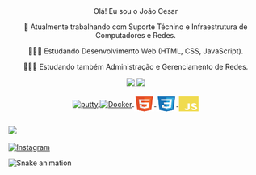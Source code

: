 <div align="center">
Olá! Eu sou o João Cesar

 <p>🏫 Atualmente trabalhando com Suporte Técnino e Infraestrutura de Computadores e Redes.</p>
 <p>👨🏻‍💻 Estudando Desenvolvimento Web (HTML, CSS, JavaScript).</p>
 <p>👨🏻‍💻 Estudando também Administração e Gerenciamento de Redes.</p>
</div>

<div align="center">
  <a href="https://github.com/uriellouis">
  <img height="180em" src="https://github-readme-stats.vercel.app/api?username=uriellouis&show_icons=true&theme=dark&include_all_commits=true&count_private=true"/>
  <img height="180em" src="https://github-readme-stats.vercel.app/api/top-langs/?username=uriellouis&layout=compact&langs_count=7&theme=dark"/>
</div>

<div align="center" style="display: inline_block"><br>  
  <img align="center" alt="putty" height="30" width="40" src="https://cdn.jsdelivr.net/gh/devicons/devicon/icons/putty/putty-original.svg" />          
  <img align="center" alt="Docker" height="40" width="40" src="https://cdn.jsdelivr.net/gh/devicons/devicon/icons/docker/docker-plain.svg">
  <img align="center" alt="HTML" height="30" width="40" src="https://raw.githubusercontent.com/devicons/devicon/master/icons/html5/html5-original.svg">
  <img align="center" alt="CSS" height="30" width="40" src="https://raw.githubusercontent.com/devicons/devicon/master/icons/css3/css3-original.svg">
  <img align="center" alt="JS" height="30" width="40" src="https://raw.githubusercontent.com/devicons/devicon/master/icons/javascript/javascript-plain.svg"> 
</div>
      
  ##
  
<div>
  <a href="https://instagram.com/csr.ribeiro" target="_blank"><img src="https://img.shields.io/badge/-Instagram-%23E4405F?style=for-the-badge&logo=instagram&logoColor=white" target="_blank"></a>
 </div>
 
[![Instagram](https://img.shields.io/badge/Instagram-E4405F?style=for-the-badge&logo=instagram&logoColor=white)](https://instagram.com/csr.ribeiro) 

  ![Snake animation](https://github.com/uriellouis/uriellouis/blob/output/github-contribution-grid-snake.svg)
  
</div>
  
